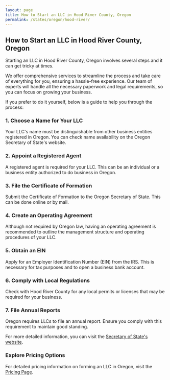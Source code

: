 ```yaml
---
layout: page
title: How to Start an LLC in Hood River County, Oregon
permalink: /states/oregon/hood-river/
---
```


<h2>How to Start an LLC in Hood River County, Oregon</h2>

<p>Starting an LLC in Hood River County, Oregon involves several steps and it can get tricky at times.</p>

<p>We offer comprehensive services to streamline the process and take care of everything for you, ensuring a hassle-free experience. Our team of experts will handle all the necessary paperwork and legal requirements, so you can focus on growing your business.</p>

<p>If you prefer to do it yourself, below is a guide to help you through the process:</p>

<h3>1. Choose a Name for Your LLC</h3>
<p>Your LLC's name must be distinguishable from other business entities registered in Oregon. You can check name availability on the Oregon Secretary of State's website.</p>

<h3>2. Appoint a Registered Agent</h3>
<p>A registered agent is required for your LLC. This can be an individual or a business entity authorized to do business in Oregon.</p>

<h3>3. File the Certificate of Formation</h3>
<p>Submit the Certificate of Formation to the Oregon Secretary of State. This can be done online or by mail.</p>

<h3>4. Create an Operating Agreement</h3>
<p>Although not required by Oregon law, having an operating agreement is recommended to outline the management structure and operating procedures of your LLC.</p>

<h3>5. Obtain an EIN</h3>
<p>Apply for an Employer Identification Number (EIN) from the IRS. This is necessary for tax purposes and to open a business bank account.</p>

<h3>6. Comply with Local Regulations</h3>
<p>Check with Hood River County for any local permits or licenses that may be required for your business.</p>

<h3>7. File Annual Reports</h3>
<p>Oregon requires LLCs to file an annual report. Ensure you comply with this requirement to maintain good standing.</p>

<p>For more detailed information, you can visit the <a href="https://www.sos.oregon.gov/">Secretary of State's website</a>.</p>

<h3>Explore Pricing Options</h3>
<p>For detailed pricing information on forming an LLC in Oregon, visit the <a href="{ '/new-pricing/' | relative_url }">Pricing Page</a>.</p>
